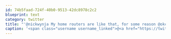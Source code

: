 ```yaml
---
id: 74b5faad-724f-40b0-9513-42dc8978c2c2
blueprint: text
category: twitter
title: "'@nickwynja My home routers are like that, for some reason @okcolab is cursed. Probably the shody Cat5 uplink running along the 200A service"
caption: '<span class="username username_linked">@<a href="https://twitter.com/nickwynja" title="Nick Wynja">nickwynja</a></span> My home routers are like that, for some reason <span class="username username_linked">@<a href="https://twitter.com/okcolab" title="Okanagan coLab">okcolab</a></span> is cursed. Probably the shody Cat5 uplink running along the 200A service'
---
```

